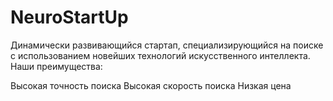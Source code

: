 # NeuroStartUp
Динамически развивающийся стартап, специализирующийся на поиске с использованием новейших технологий искусственного интеллекта.
Наши преимущества:

Высокая точность поиска
Высокая скорость поиска
Низкая цена